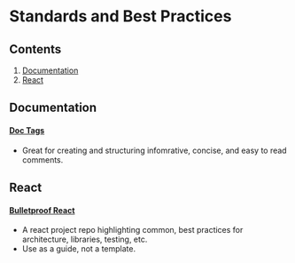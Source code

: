 # Standards and Best Practices

## Contents

1. [Documentation](#documentation)
2. [React](#react)

## Documentation

#### [Doc Tags](https://jsdoc.app/)

- Great for creating and structuring infomrative, concise, and easy to read comments.

## React

#### [Bulletproof React](https://github.com/alan2207/bulletproof-react)

- A react project repo highlighting common, best practices for architecture, libraries, testing, etc.
- Use as a guide, not a template.
